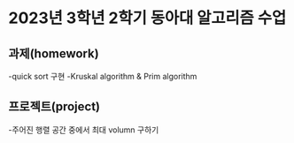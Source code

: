 # 2023년 3학년 2학기 동아대 알고리즘 수업

## 과제(homework)
-quick sort 구현
-Kruskal algorithm & Prim algorithm

## 프로젝트(project)
-주어진 행렬 공간 중에서 최대 volumn 구하기
